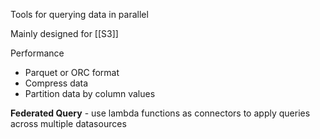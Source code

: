 
Tools for querying data in parallel

Mainly designed for [[S3]]

Performance
- Parquet or ORC format
- Compress data
- Partition data by column values

**Federated Query** - use lambda functions as connectors to apply queries across multiple datasources
